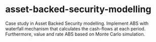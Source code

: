 # asset-backed-security-modelling
Case study in Asset Backed Security modelling. Implement ABS with waterfall mechanism that calculates the cash-flows at each period. Furthermore, value and rate ABS based on Monte Carlo simulation.
